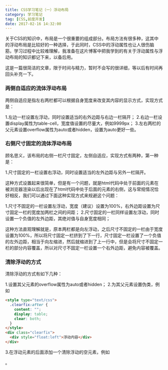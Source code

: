 ```yaml
---
title: CSS学习笔记（一）浮动布局
category: 学习笔记
tag: [CSS,前度开发]
date: 2017-02-16 14:32:00
---
```


关于CSS的知识中，布局是一个很重要的组成部分。布局方法有很多种，这其中的浮动布局是比较好的一种选择，于此同时，CSS中的浮动属性也让人很伤脑筋，学习过程中比较难理解，我准备在这片博客中把我学到的有关于浮动属性与浮动布局的知识都记下来，以备后用。<!--more-->

这是一篇很简洁的文章，限于时间与精力，暂时不会写的很详细，等以后有时间再回头补充一下。

### 两侧自适应的流体浮动布局
两侧自适应是指左右两栏都可以根据自身宽度来改变其内容的显示方式，实现方式是：

1.左边一栏设置左浮动，同时设置适当的右外边距与右边一栏隔开；
2.右边一栏设置display属性为table-cell，宽度值设置的尽量大，例如9999px；
3.左右两栏的父元素设置overflow属性为auto或者hidden，设置为auto更好一些。

### 右侧尺寸固定的流体浮动布局
顾名思义，该布局的右侧一栏尺寸固定，左侧自适应，实现方式有两种，第一种是：

1.尺寸固定的一栏设置右浮动，同时设置适当的左外边距与另外一栏隔开。

这种方式设置起来很简单，但是有一个问题，就是html代码中处于前面的元素在被浏览器渲染以后出现在了html代码中处于后面的元素的右侧，这与常规情况恰好相反，我们可以通过下面这种实现方式来规避这个问题：

1.尺寸不固定的一栏设置左浮动，宽度（建议）设置为100%，右外边距设置为尺寸固定一栏的宽度加两栏之间的间距；
2.尺寸固定的一栏同样设置左浮动，同时设置一个负值的左外边距，其绝对值与自身宽度相同；

这种方法直观理解就是，原本两栏都是向左浮动，之后尺寸不固定的一栏由于宽度设置为100%，所以将尺寸固定一栏挤到了下一行，尺寸固定一栏设置了一个负值的左外边距，相当于向左缩进，然后就缩进到了上一行中，但是会将尺寸不固定一栏的部分内容覆盖，所以对尺寸不固定一栏设置一个右外边距，避免内容被覆盖。

### 清除浮动的方式
清除浮动的方式有如下几种：

1.设置其父元素的overflow属性为auto或者hidden；
2.为其父元素设置伪类，例如
``` html
<style type="text/css">
  .clearfix:after {
    content: "";
    display: table;
    clear: both;
  }
</style>
<div class="clearfix">
  <div style="float:left">浮动内容</div>
</div>
```
3.在浮动元素的后面添加一个清除浮动的空元素，例如<div style="clear:both;"></div>。